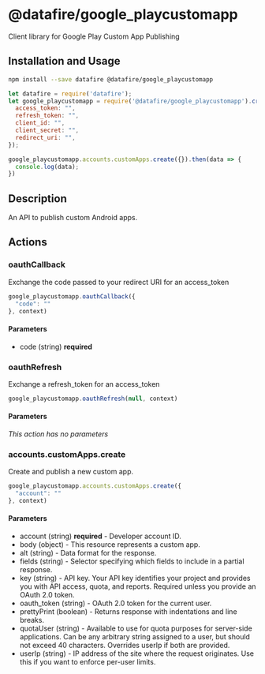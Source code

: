 # @datafire/google_playcustomapp

Client library for Google Play Custom App Publishing

## Installation and Usage
```bash
npm install --save datafire @datafire/google_playcustomapp
```

```js
let datafire = require('datafire');
let google_playcustomapp = require('@datafire/google_playcustomapp').create({
  access_token: "",
  refresh_token: "",
  client_id: "",
  client_secret: "",
  redirect_uri: "",
});

google_playcustomapp.accounts.customApps.create({}).then(data => {
  console.log(data);
})
```

## Description
An API to publish custom Android apps.

## Actions
### oauthCallback
Exchange the code passed to your redirect URI for an access_token


```js
google_playcustomapp.oauthCallback({
  "code": ""
}, context)
```

#### Parameters
* code (string) **required**

### oauthRefresh
Exchange a refresh_token for an access_token


```js
google_playcustomapp.oauthRefresh(null, context)
```

#### Parameters
*This action has no parameters*

### accounts.customApps.create
Create and publish a new custom app.


```js
google_playcustomapp.accounts.customApps.create({
  "account": ""
}, context)
```

#### Parameters
* account (string) **required** - Developer account ID.
* body (object) - This resource represents a custom app.
* alt (string) - Data format for the response.
* fields (string) - Selector specifying which fields to include in a partial response.
* key (string) - API key. Your API key identifies your project and provides you with API access, quota, and reports. Required unless you provide an OAuth 2.0 token.
* oauth_token (string) - OAuth 2.0 token for the current user.
* prettyPrint (boolean) - Returns response with indentations and line breaks.
* quotaUser (string) - Available to use for quota purposes for server-side applications. Can be any arbitrary string assigned to a user, but should not exceed 40 characters. Overrides userIp if both are provided.
* userIp (string) - IP address of the site where the request originates. Use this if you want to enforce per-user limits.

